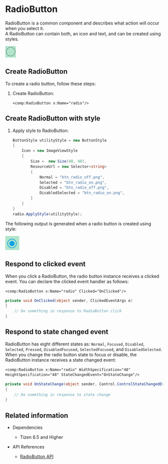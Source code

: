 # RadioButton
RadioButton is a common component and describes what action will occur when you select it.  
A RadioButton can contain both, an icon and text, and can be created using styles.

![RadioButton1](./media/RadioButton1.png)

## Create RadioButton

To create a radio button, follow these steps:

1. Create RadioButton:

    ```xaml
    <comp:RadioButton x:Name="radio"/>
    ```

## Create RadioButton with style

1. Apply style to RadioButton:

    ```csharp
    ButtonStyle utilityStyle = new ButtonStyle
    {
        Icon = new ImageViewStyle
        {
            Size =  new Size(48, 48),
            ResourceUrl = new Selector<string>
            {
                Normal = "btn_radio_off.png",
                Selected = "btn_radio_on.png",
                Disabled = "btn_radio_off.png",
                DisabledSelected = "btn_radio_on.png",
            }
        }
    }
    radio.ApplyStyle(utilityStyle);
    ```

The following output is generated when a radio button is created using style:

![RadioButton2](./media/RadioButton2.png)


## Respond to clicked event
When you click a RadioButton, the radio button instance receives a clicked event.
You can declare the clicked event handler as follows:

```xaml
<comp:RadioButton x:Name="radio" Clicked="OnClicked"/>
```

```csharp
private void OnClicked(object sender, ClickedEventArgs e)
{
    // Do something in response to RadioButton click
}
```

## Respond to state changed event
RadioButton has eight different states as: `Normal`, `Focused`, `Disabled`, `Selected`, `Pressed`, `DisabledFocused`, `SelectedFocused`, and `DisabledSelected`.  
When you change the radio button state to focus or disable, the RadioButton instance receives a state changed event:

```xaml
<comp:RadioButton x:Name="radio" WidthSpecification="48" HeightSpecification="48" StateChangedEvent="OnStateChange"/>
```

```csharp
private void OnStateChange(object sender, Control.ControlStateChangedEventArgs e)
{
    // Do something in response to state change
}
```


## Related information

- Dependencies
  -   Tizen 6.5 and Higher 

- API References
  - [RadioButton API](/application/dotnet/api/TizenFX/latest/api/Tizen.NUI.Components.RadioButton.html)

